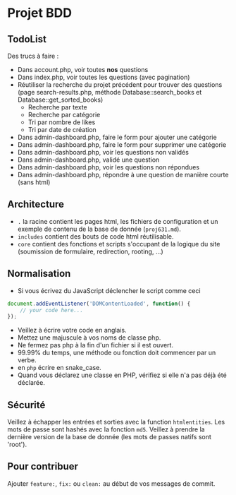 # Projet BDD

## TodoList

Des trucs à faire :
- Dans account.php, voir toutes **nos** questions
- Dans index.php, voir toutes les questions (avec pagination)
- Réutiliser la recherche du projet précédent pour trouver des questions (page search-results.php, méthode Database::search_books et Database::get_sorted_books)
    - Recherche par texte
    - Recherche par catégorie
    - Tri par nombre de likes
    - Tri par date de création
- Dans admin-dashboard.php, faire le form pour ajouter une catégorie
- Dans admin-dashboard.php, faire le form pour supprimer une catégorie
- Dans admin-dashboard.php, voir les questions non validés
- Dans admin-dashboard.php, validé une question
- Dans admin-dashboard.php, voir les questions non répondues
- Dans admin-dashboard.php, répondre à une question de manière courte (sans html)

## Architecture

 - `.` la racine contient les pages html, les fichiers de configuration et un exemple de contenu de la base de donnée (`proj631.md`).
 - `includes` contient des bouts de code html réutilisable.
 - `core` contient des fonctions et scripts s'occupant de la logique du site (soumission de formulaire, redirection, rooting, ...)

## Normalisation

 - Si vous écrivez du JavaScript déclencher le script comme ceci
````js
document.addEventListener('DOMContentLoaded', function() {
    // your code here...
});
````
 - Veillez à écrire votre code en anglais.
 - Mettez une majuscule à vos noms de classe php.
 - Ne fermez pas php à la fin d'un fichier si il est ouvert.
 - 99.99% du temps, une méthode ou fonction doit commencer par un verbe.
 - en `php` écrire en snake_case.
 - Quand vous déclarez une classe en PHP, vérifiez si elle n'a pas déjà été déclarée.

## Sécurité

Veillez à échapper les entrées et sorties avec la function `htmlentities`.
Les mots de passe sont hashés avec la fonction `md5`.
Veillez à prendre la dernière version de la base de donnée (les mots de passes natifs sont 'root').

## Pour contribuer

Ajouter `feature:`, `fix:` ou `clean:` au début de vos messages de commit.
